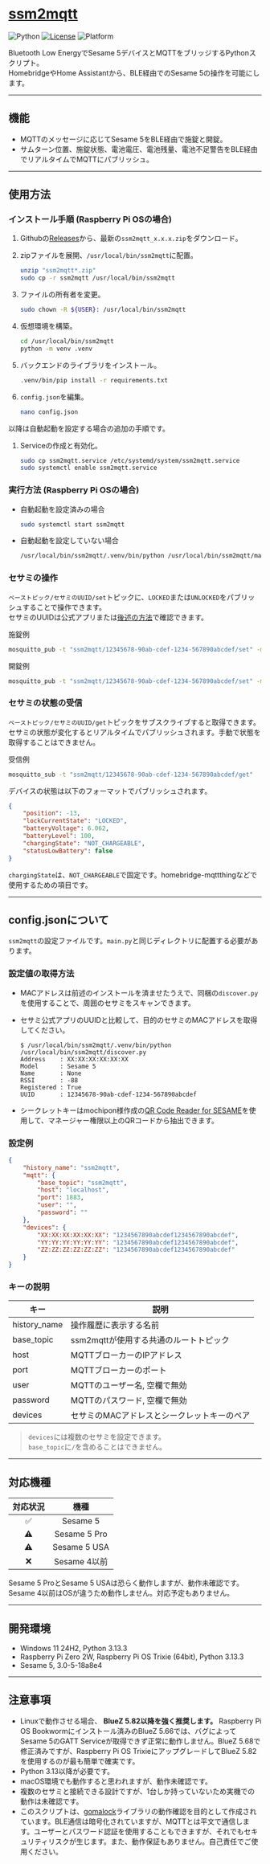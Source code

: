 # [ssm2mqtt](https://github.com/meronepy/ssm2mqtt)

![Python](https://img.shields.io/badge/python-3.13-5da1d8)
[![License](https://img.shields.io/badge/license-MIT-5da1d8)](LICENSE)
![Platform](https://img.shields.io/badge/platform-Linux%20%2F%20Windows%20%2F%20macOS-ffb8d2)

Bluetooth Low EnergyでSesame 5デバイスとMQTTをブリッジするPythonスクリプト。  
HomebridgeやHome Assistantから、BLE経由でのSesame 5の操作を可能にします。

---

## 機能

- MQTTのメッセージに応じてSesame 5をBLE経由で施錠と開錠。
- サムターン位置、施錠状態、電池電圧、電池残量、電池不足警告をBLE経由でリアルタイムでMQTTにパブリッシュ。

---

## 使用方法

### インストール手順 (Raspberry Pi OSの場合)

1. Githubの[Releases](https://github.com/meronepy/ssm2mqtt/releases)から、最新の`ssm2mqtt_x.x.x.zip`をダウンロード。

2. zipファイルを展開、`/usr/local/bin/ssm2mqtt`に配置。

    ```bash
    unzip "ssm2mqtt*.zip"
    sudo cp -r ssm2mqtt /usr/local/bin/ssm2mqtt
    ```

3. ファイルの所有者を変更。

    ```bash
    sudo chown -R ${USER}: /usr/local/bin/ssm2mqtt
    ```

4. 仮想環境を構築。

    ```bash
    cd /usr/local/bin/ssm2mqtt
    python -m venv .venv
    ```

5. バックエンドのライブラリをインストール。

     ```bash
     .venv/bin/pip install -r requirements.txt
     ```

6. `config.json`を編集。

    ```bash
    nano config.json
    ```

以降は自動起動を設定する場合の追加の手順です。

1. Serviceの作成と有効化。

    ```bash
    sudo cp ssm2mqtt.service /etc/systemd/system/ssm2mqtt.service
    sudo systemctl enable ssm2mqtt.service
    ```

### 実行方法 (Raspberry Pi OSの場合)

- 自動起動を設定済みの場合

    ```bash
    sudo systemctl start ssm2mqtt
    ```

- 自動起動を設定していない場合

    ```bash
    /usr/local/bin/ssm2mqtt/.venv/bin/python /usr/local/bin/ssm2mqtt/main.py
    ```

### セサミの操作

`ベーストピック/セサミのUUID/set`トピックに、`LOCKED`または`UNLOCKED`をパブリッシュすることで操作できます。  
セサミのUUIDは公式アプリまたは[後述の方法](#設定値の取得方法)で確認できます。

施錠例

```bash
mosquitto_pub -t "ssm2mqtt/12345678-90ab-cdef-1234-567890abcdef/set" -m "LOCKED"
```

開錠例

```bash
mosquitto_pub -t "ssm2mqtt/12345678-90ab-cdef-1234-567890abcdef/set" -m "UNLOCKED"
```

### セサミの状態の受信

`ベーストピック/セサミのUUID/get`トピックをサブスクライブすると取得できます。  
セサミの状態が変化するとリアルタイムでパブリッシュされます。手動で状態を取得することはできません。

受信例

```bash
mosquitto_sub -t "ssm2mqtt/12345678-90ab-cdef-1234-567890abcdef/get"
```

デバイスの状態は以下のフォーマットでパブリッシュされます。

```json
{
    "position": -13,
    "lockCurrentState": "LOCKED",
    "batteryVoltage": 6.062,
    "batteryLevel": 100,
    "chargingState": "NOT_CHARGEABLE",
    "statusLowBattery": false
}
```

`chargingState`は、`NOT_CHARGEABLE`で固定です。homebridge-mqttthingなどで使用するための項目です。

---

## config.jsonについて

`ssm2mqtt`の設定ファイルです。`main.py`と同じディレクトリに配置する必要があります。

### 設定値の取得方法

- MACアドレスは前述のインストールを済ませたうえで、同梱の`discover.py`を使用することで、周囲のセサミをスキャンできます。
- セサミ公式アプリのUUIDと比較して、目的のセサミのMACアドレスを取得してください。

    ```shell-session
    $ /usr/local/bin/ssm2mqtt/.venv/bin/python /usr/local/bin/ssm2mqtt/discover.py
    Address    : XX:XX:XX:XX:XX:XX
    Model      : Sesame 5
    Name       : None
    RSSI       : -88
    Registered : True
    UUID       : 12345678-90ab-cdef-1234-567890abcdef
    ```

- シークレットキーはmochipon様作成の[QR Code Reader for SESAME](https://sesame-qr-reader.vercel.app/)を使用して、マネージャー権限以上のQRコードから抽出できます。

### 設定例

```json
{
    "history_name": "ssm2mqtt",
    "mqtt": {
        "base_topic": "ssm2mqtt",
        "host": "localhost",
        "port": 1883,
        "user": "",
        "password": ""
    },
    "devices": {
        "XX:XX:XX:XX:XX:XX": "1234567890abcdef1234567890abcdef",
        "YY:YY:YY:YY:YY:YY": "1234567890abcdef1234567890abcdef",
        "ZZ:ZZ:ZZ:ZZ:ZZ:ZZ": "1234567890abcdef1234567890abcdef"
    }
}
```

### キーの説明

|キー|説明|
|---|---|
|history_name|操作履歴に表示する名前|
|base_topic|ssm2mqttが使用する共通のルートトピック|
|host|MQTTブローカーのIPアドレス|
|port|MQTTブローカーのポート|
|user|MQTTのユーザー名, 空欄で無効|
|password|MQTTのパスワード, 空欄で無効|
|devices|セサミのMACアドレスとシークレットキーのペア|

> `devices`には複数のセサミを設定できます。  
> `base_topic`に`/`を含めることはできません。

---

## 対応機種

|対応状況|機種|
|:-:|:-:|
|✅|Sesame 5|
|⚠️|Sesame 5 Pro|
|⚠️|Sesame 5 USA|
|❌|Sesame 4以前|

Sesame 5 ProとSesame 5 USAは恐らく動作しますが、動作未確認です。  
Sesame 4以前はOSが違うため動作しません。対応予定もありません。

---

## 開発環境

- Windows 11 24H2, Python 3.13.3
- Raspberry Pi Zero 2W, Raspberry Pi OS Trixie (64bit), Python 3.13.3
- Sesame 5, 3.0-5-18a8e4

---

## 注意事項

- Linuxで動作させる場合、 **BlueZ 5.82以降を強く推奨します。** Raspberry Pi OS Bookwormにインストール済みのBlueZ 5.66では、バグによってSesame 5のGATT Serviceが取得できず正常に動作しません。BlueZ 5.68で修正済みですが、Raspberry Pi OS TrixieにアップグレードしてBlueZ 5.82を使用するのが最も簡単で確実です。
- Python 3.13以降が必要です。
- macOS環境でも動作すると思われますが、動作未確認です。
- 複数のセサミと接続できる設計ですが、1台しか持っていないため実機での動作は未確認です。
- このスクリプトは、[gomalock](https://github.com/meronepy/gomalock)ライブラリの動作確認を目的として作成されています。BLE通信は暗号化されていますが、MQTTとは平文で通信します。ユーザーとパスワード認証を使用することもできますが、それでもセキュリティリスクが生じます。また、動作保証もありません。自己責任でご使用ください。
